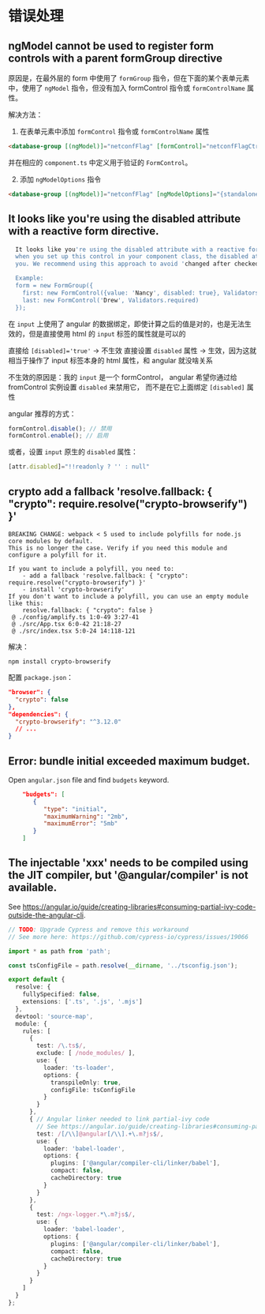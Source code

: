 # 错误处理

## ngModel cannot be used to register form controls with a parent formGroup directive

原因是，在最外层的 form 中使用了 `formGroup` 指令，但在下面的某个表单元素中，使用了 `ngModel` 指令，但没有加入 formControl 指令或 `formControlName` 属性。

解决方法：

1. 在表单元素中添加 `formControl` 指令或 `formControlName` 属性

```html
<database-group [(ngModel)]="netconfFlag" [formControl]="netconfFlagCtrl">
```

并在相应的 `component.ts` 中定义用于验证的 `FormControl`。

2. 添加 `ngModelOptions` 指令

```html
<database-group [(ngModel)]="netconfFlag" [ngModelOptions]="{standalone: true}">
```


## It looks like you're using the disabled attribute with a reactive form directive.

```bash
  It looks like you're using the disabled attribute with a reactive form directive. If you set disabled to true
  when you set up this control in your component class, the disabled attribute will actually be set in the DOM for
  you. We recommend using this approach to avoid 'changed after checked' errors.

  Example:
  form = new FormGroup({
    first: new FormControl({value: 'Nancy', disabled: true}, Validators.required),
    last: new FormControl('Drew', Validators.required)
  });
```

在 `input` 上使用了 angular 的数据绑定，即使计算之后的值是对的，也是无法生效的，但是直接使用 html 的 `input` 标签的属性就是可以的

直接给 `[disabled]='true'` -> 不生效
直接设置 `disabled` 属性 -> 生效，因为这就相当于操作了 input 标签本身的 html 属性，和 angular 就没啥关系

不生效的原因是：我的 `input` 是一个 formControl， angular 希望你通过给 fromControl 实例设置 `disabled` 来禁用它，
而不是在它上面绑定 `[disabled]` 属性

angular 推荐的方式：
```javascript
formControl.disable(); // 禁用
formControl.enable(); // 启用
```

或者，设置 `input` 原生的 `disabled` 属性：
```javascript
[attr.disabled]="!!readonly ? '' : null"
```


## crypto add a fallback 'resolve.fallback: { "crypto": require.resolve("crypto-browserify") }'

```
BREAKING CHANGE: webpack < 5 used to include polyfills for node.js core modules by default.
This is no longer the case. Verify if you need this module and configure a polyfill for it.

If you want to include a polyfill, you need to:
	- add a fallback 'resolve.fallback: { "crypto": require.resolve("crypto-browserify") }'
	- install 'crypto-browserify'
If you don't want to include a polyfill, you can use an empty module like this:
	resolve.fallback: { "crypto": false }
 @ ./config/amplify.ts 1:0-49 3:27-41
 @ ./src/App.tsx 6:0-42 21:18-27
 @ ./src/index.tsx 5:0-24 14:118-121
```

解决：

`npm install crypto-browserify`

配置 `package.json`：

```json
"browser": {
  "crypto": false
},
"dependencies": {
  "crypto-browserify": "^3.12.0"
  // ...
}
```

## Error: bundle initial exceeded maximum budget.


Open `angular.json` file and find `budgets` keyword.

```json
    "budgets": [
       {
          "type": "initial",
          "maximumWarning": "2mb",
          "maximumError": "5mb"
       }
    ]
```

## The injectable 'xxx' needs to be compiled using the JIT compiler, but '@angular/compiler' is not available.

See https://angular.io/guide/creating-libraries#consuming-partial-ivy-code-outside-the-angular-cli.


```typescript
// TODO: Upgrade Cypress and remove this workaround
// See more here: https://github.com/cypress-io/cypress/issues/19066

import * as path from 'path';

const tsConfigFile = path.resolve(__dirname, '../tsconfig.json');

export default {
  resolve: {
    fullySpecified: false,
    extensions: ['.ts', '.js', '.mjs']
  },
  devtool: 'source-map',
  module: {
    rules: [
      {
        test: /\.ts$/,
        exclude: [ /node_modules/ ],
        use: {
          loader: 'ts-loader',
          options: {
            transpileOnly: true,
            configFile: tsConfigFile
          }
        }
      },
      { // Angular linker needed to link partial-ivy code
        // See https://angular.io/guide/creating-libraries#consuming-partial-ivy-code-outside-the-angular-cli
        test: /[/\\]@angular[/\\].+\.m?js$/,
        use: {
          loader: 'babel-loader',
          options: {
            plugins: ['@angular/compiler-cli/linker/babel'],
            compact: false,
            cacheDirectory: true
          }
        }
      },
      {
        test: /ngx-logger.*\.m?js$/,
        use: {
          loader: 'babel-loader',
          options: {
            plugins: ['@angular/compiler-cli/linker/babel'],
            compact: false,
            cacheDirectory: true
          }
        }
      }
    ]
  }
};

```
